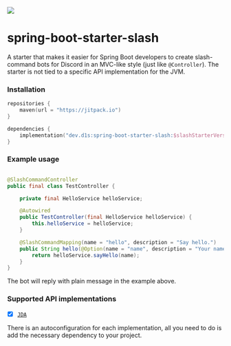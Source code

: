 [![](https://jitpack.io/v/d1snin/spring-boot-starter-slash.svg)](https://jitpack.io/#d1snin/spring-boot-starter-slash)

# spring-boot-starter-slash

A starter that makes it easier for Spring Boot developers to create slash-command bots for Discord in an MVC-like
style (just like `@Controller`). The starter is not tied to a specific API implementation for the JVM.

### Installation

```kotlin
repositories {
    maven(url = "https://jitpack.io")
}

dependencies {
    implementation("dev.d1s:spring-boot-starter-slash:$slashStarterVersion")
}
```

### Example usage

```java

@SlashCommandController
public final class TestController {

    private final HelloService helloService;

    @Autowired
    public TestController(final HelloService helloService) {
        this.helloService = helloService;
    }

    @SlashCommandMapping(name = "hello", description = "Say hello.")
    public String hello(@Option(name = "name", description = "Your name.") final String name) {
        return helloService.sayHello(name);
    }
}
```

The bot will reply with plain message in the example above.

### Supported API implementations

- [x] [`JDA`](https://github.com/DV8FromTheWorld/JDA)

There is an autoconfiguration for each implementation, all you need to do is add the necessary dependency to your
project.
